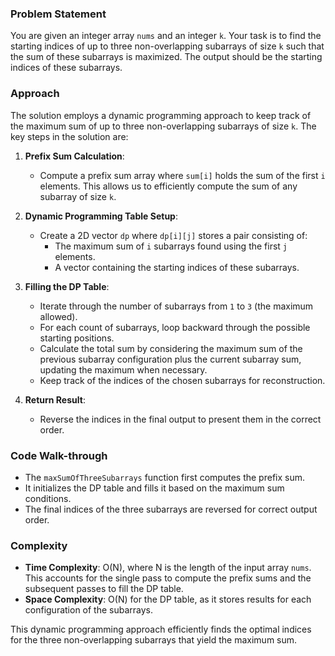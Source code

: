 ### Problem Statement
You are given an integer array `nums` and an integer `k`. Your task is to find the starting indices of up to three non-overlapping subarrays of size `k` such that the sum of these subarrays is maximized. The output should be the starting indices of these subarrays.

### Approach
The solution employs a dynamic programming approach to keep track of the maximum sum of up to three non-overlapping subarrays of size `k`. The key steps in the solution are:

1. **Prefix Sum Calculation**:
   - Compute a prefix sum array where `sum[i]` holds the sum of the first `i` elements. This allows us to efficiently compute the sum of any subarray of size `k`.

2. **Dynamic Programming Table Setup**:
   - Create a 2D vector `dp` where `dp[i][j]` stores a pair consisting of:
     - The maximum sum of `i` subarrays found using the first `j` elements.
     - A vector containing the starting indices of these subarrays.

3. **Filling the DP Table**:
   - Iterate through the number of subarrays from `1` to `3` (the maximum allowed).
   - For each count of subarrays, loop backward through the possible starting positions.
   - Calculate the total sum by considering the maximum sum of the previous subarray configuration plus the current subarray sum, updating the maximum when necessary.
   - Keep track of the indices of the chosen subarrays for reconstruction.

4. **Return Result**:
   - Reverse the indices in the final output to present them in the correct order.

### Code Walk-through
- The `maxSumOfThreeSubarrays` function first computes the prefix sum.
- It initializes the DP table and fills it based on the maximum sum conditions.
- The final indices of the three subarrays are reversed for correct output order.

### Complexity
- **Time Complexity**: O(N), where N is the length of the input array `nums`. This accounts for the single pass to compute the prefix sums and the subsequent passes to fill the DP table.
- **Space Complexity**: O(N) for the DP table, as it stores results for each configuration of the subarrays.

This dynamic programming approach efficiently finds the optimal indices for the three non-overlapping subarrays that yield the maximum sum.
